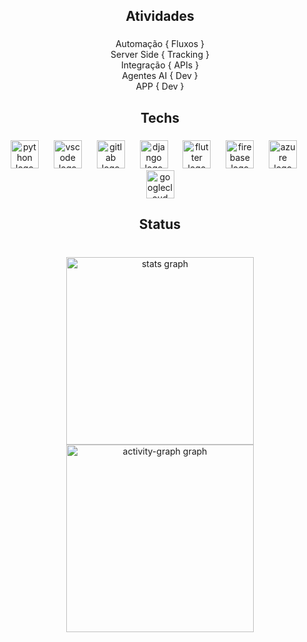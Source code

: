 <h2 align="center">Atividades</h2>

###

<p align="center">Automação { Fluxos }<br>Server Side { Tracking }<br>Integração { APIs }<br>Agentes AI { Dev }<br>APP { Dev }</p>

###

<h2 align="center">Techs</h2>

###

<div align="center">
  <img src="https://skillicons.dev/icons?i=py" height="45" alt="python logo"  />
  <img width="16" />
  <img src="https://skillicons.dev/icons?i=vscode" height="45" alt="vscode logo"  />
  <img width="16" />
  <img src="https://skillicons.dev/icons?i=gitlab" height="45" alt="gitlab logo"  />
  <img width="16" />
  <img src="https://skillicons.dev/icons?i=django" height="45" alt="django logo"  />
  <img width="16" />
  <img src="https://skillicons.dev/icons?i=flutter" height="45" alt="flutter logo"  />
  <img width="16" />
  <img src="https://skillicons.dev/icons?i=firebase" height="45" alt="firebase logo"  />
  <img width="16" />
  <img src="https://skillicons.dev/icons?i=azure" height="45" alt="azure logo"  />
  <img width="16" />
  <img src="https://skillicons.dev/icons?i=gcp" height="45" alt="googlecloud logo"  />
</div>

###

<h2 align="center">Status</h2>

###

<br clear="both">

<div align="center">
  <img src="https://github-readme-stats.vercel.app/api?username=asessagit&hide_title=true&hide_rank=false&show_icons=true&include_all_commits=true&count_private=true&disable_animations=true&theme=react&locale=pt-br&hide_border=true&order=1&custom_title=Alexandre%20Di%20Sessa" height="300" alt="stats graph"  />
  <img src="https://github-readme-activity-graph.vercel.app/graph?username=asessagit&radius=16&theme=react&area=true&order=5&hide_title=true&hide_border=true" height="300" alt="activity-graph graph"  />
</div>

###
